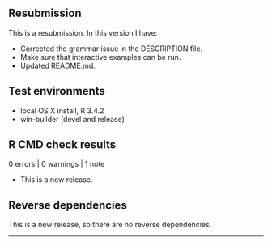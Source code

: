 ## Resubmission
This is a resubmission. In this version I have:

- Corrected the grammar issue in the DESCRIPTION file.
- Make sure that interactive examples can be run.
- Updated README.md.

## Test environments
* local OS X install, R 3.4.2
* win-builder (devel and release)

## R CMD check results

0 errors | 0 warnings | 1 note

* This is a new release.

## Reverse dependencies

This is a new release, so there are no reverse dependencies.

---